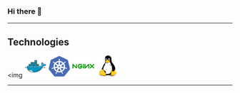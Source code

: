 ### Hi there 👋

<!--
**alaeddinebenhassir/alaeddinebenhassir** is a ✨ _special_ ✨ repository because its `README.md` (this file) appears on your GitHub profile.

Here are some ideas to get you started:

- 🔭 I’m currently working on ...
- 🌱 I’m currently learning ...
- 👯 I’m looking to collaborate on ...
- 🤔 I’m looking for help with ...
- 💬 Ask me about ...
- 📫 How to reach me: ...
- 😄 Pronouns: ...
- ⚡ Fun fact: ...
-->
---

## Technologies

<img 
    <img src="https://github.com/devicons/devicon/blob/master/icons/docker/docker-original.svg" alt="Docker" width="50" height="50" />
<img src="https://github.com/devicons/devicon/blob/master/icons/kubernetes/kubernetes-plain.svg" alt="K8" width="50" height="50" />
<img src="https://github.com/devicons/devicon/blob/master/icons/nginx/nginx-original.svg" alt="Nginx" width="50" height="50" />
<img src="https://github.com/devicons/devicon/blob/master/icons/linux/linux-original.svg" alt="Nginx" width="50" height="50" />

---
